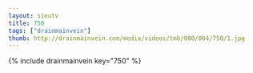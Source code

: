 ```yaml
--- 
layout: sieutv
title: 750
tags: ["drainmainvein"]
thumb: http://drainmainvein.com/media/videos/tmb/000/004/750/1.jpg
---
```

{% include drainmainvein key="750" %} 
